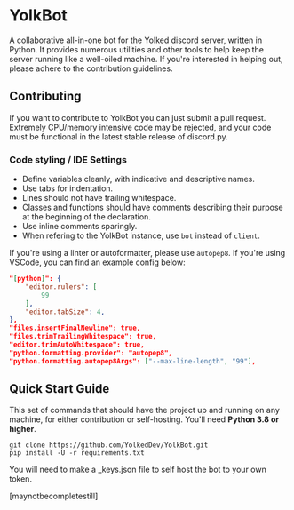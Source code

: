# YolkBot
A collaborative all-in-one bot for the Yolked discord server, written in Python.  It provides numerous utilities and other tools to help keep the server running like a well-oiled machine. If you're interested in helping out, please adhere to the contribution guidelines.

## Contributing
If you want to contribute to YolkBot you can just submit a pull request. Extremely CPU/memory intensive code may be rejected, and your code must be functional in the latest stable release of discord.py.
### Code styling / IDE Settings
- Define variables cleanly, with indicative and descriptive names.
- Use tabs for indentation.
- Lines should not have trailing whitespace.
- Classes and functions should have comments describing their purpose at the beginning of the declaration.
- Use inline comments sparingly.
- When refering to the YolkBot instance, use `bot` instead of `client`.

If you're using a linter or autoformatter, please use `autopep8`. If you're using VSCode, you can find an example config below:
```json
"[python]": {
    "editor.rulers": [
        99
    ],
    "editor.tabSize": 4,
},
"files.insertFinalNewline": true,
"files.trimTrailingWhitespace": true,
"editor.trimAutoWhitespace": true,
"python.formatting.provider": "autopep8",
"python.formatting.autopep8Args": ["--max-line-length", "99"],
```

## Quick Start Guide
This set of commands that should have the project up and running on any machine, for either contribution or self-hosting. You'll need **Python 3.8 or higher**.
```
git clone https://github.com/YolkedDev/YolkBot.git
pip install -U -r requirements.txt
```
You will need to make a \_keys.json file to self host the bot to your own token.

[maynotbecompletestill]
